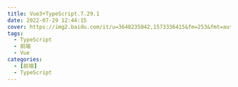 ```yaml
---
title: Vue3+TypeScript.7.29.1
date: 2022-07-29 12:44:15
cover: https://img2.baidu.com/it/u=3648235042,1573336415&fm=253&fmt=auto&app=138&f=PNG?w=888&h=500
tags:
  - TypeScript
  - 前端
  - Vue
categories:
  - [前端]
  - TypeScript
---
```

